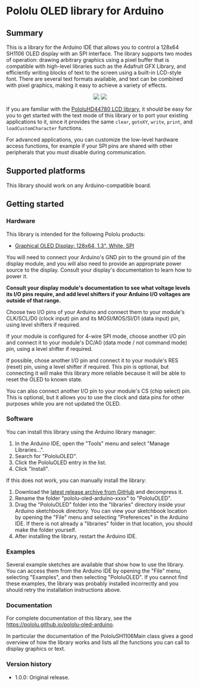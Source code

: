 # Pololu OLED library for Arduino

## Summary

This is a library for the Arduino IDE that allows you to control a 128x64 SH1106
OLED display with an SPI interface.  The library supports two modes of
operation: drawing arbitrary graphics using a pixel buffer that is compatible
with high-level libraries such as the Adafruit GFX Library, and efficiently
writing blocks of text to the screen using a built-in LCD-style font.  There
are several text formats available, and text can be combined with pixel
graphics, making it easy to achieve a variety of effects.

<p style="text-align: center;">
<img src="https://a.pololu-files.com/picture/0J11302.175.jpg?e990731185168971da83362c173def9f">
<img src="https://a.pololu-files.com/picture/0J11301.175.jpg?4a1414e01a2b651c35eb13c4192d5da7">
</p>

If you are familiar with the
[PololuHD44780 LCD library](https://github.com/pololu/pololu-hd44780-arduino),
it should be easy for you to get started with the text mode of this library or
to port your existing applications to it, since it provides the same `clear`,
`gotoXY`, `write`, `print`, and `loadCustomCharacter` functions.

For advanced applications, you can customize the low-level hardware access
functions, for example if your SPI pins are shared with other peripherals
that you must disable during communication.

## Supported platforms

This library should work on any Arduino-compatible board.

## Getting started

### Hardware

This library is intended for the following Pololu products:

- [Graphical OLED Display: 128x64, 1.3", White, SPI][3760]

You will need to connect your Arduino's GND pin to the ground pin of the
display module, and you will also need to provide an appropriate power source
to the display.  Consult your display's documentation to learn how to power it.

**Consult your display module's documentation to see what
voltage levels its I/O pins require, and add level shifters if your
Arduino I/O voltages are outside of that range.**

Choose two I/O pins of your Arduino and connect them to your module's
CLK/SCL/D0 (clock input) pin and its MOSI/MOS/SI/D1 (data input) pin, using
level shifters if required.

If your module is configured for 4-wire SPI mode, choose another I/O pin
and connect it to your module's DC/A0 (data mode / not command mode) pin,
using a level shifter if required.

If possible, chose another I/O pin and connect it to your module's
RES (reset) pin, using a level shifter if required.  This pin is optional, but
connecting it will make this library more reliable because it will be able to
reset the OLED to known state.

You can also connect another I/O pin to your module's CS (chip select) pin.
This is optional, but it allows you to use the clock and data pins
for other purposes while you are not updated the OLED.


### Software

You can install this library using the Arduino library manager:

1. In the Arduino IDE, open the "Tools" menu and select "Manage Libraries...".
2. Search for "PololuOLED".
3. Click the PololuOLED entry in the list.
4. Click "Install".

If this does not work, you can manually install the library:

1. Download the
   [latest release archive from GitHub](https://github.com/pololu/pololu-oled-arduino/releases)
   and decompress it.
2. Rename the folder "pololu-oled-arduino-xxxx" to "PololuOLED".
3. Drag the "PololuOLED" folder into the "libraries" directory inside your
   Arduino sketchbook directory. You can view your sketchbook location by
   opening the "File" menu and selecting "Preferences" in the Arduino IDE. If
   there is not already a "libraries" folder in that location, you should make
   the folder yourself.
4. After installing the library, restart the Arduino IDE.

### Examples

Several example sketches are available that show how to use the library.
You can access them from the Arduino IDE by opening the "File" menu, selecting
"Examples", and then selecting "PololuOLED".  If you cannot find these
examples, the library was probably installed incorrectly and you should
retry the installation instructions above.

### Documentation

For complete documentation of this library, see the
https://pololu.github.io/pololu-oled-arduino.

In particular the documentation of the PololuSH1106Main class gives a good
overview of how the library works and lists all the functions you can call to
display graphics or text.

### Version history

* 1.0.0: Original release.

[3760]: https://www.pololu.com/product/3760
[PololuHD44780 LCD library]: https://github.com/pololu/pololu-hd44780-arduino
